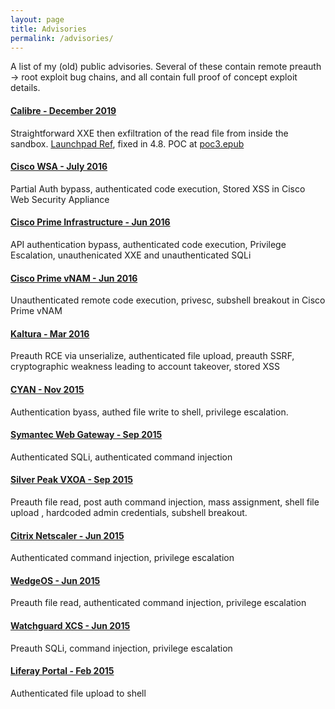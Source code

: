 ```yaml
---
layout: page
title: Advisories
permalink: /advisories/
---
```


A list of my (old) public advisories. Several of these contain remote preauth -> root exploit bug chains, and all contain full proof of concept exploit details.

#### [Calibre - December 2019](/uploads/calibre-xxe.txt)
Straightforward XXE then exfiltration of the read file from inside the sandbox. [Launchpad Ref](https://bugs.launchpad.net/calibre/+bug/1857800), fixed in 4.8. POC at [poc3.epub](/uploads/poc3.epub)

#### [Cisco WSA - July 2016](https://web.archive.org/web/20171011143514/https://security-assessment.com/files/documents/advisory/Cisco-WSA-Advisory-release.pdf)
Partial Auth bypass, authenticated code execution, Stored XSS in Cisco Web Security Appliance

#### [Cisco Prime Infrastructure - Jun 2016](https://web.archive.org/web/20171111052901/https://security-assessment.com/files/documents/advisory/Cisco-Prime-Infrastructure-Release.pdf)
API authentication bypass, authenticated code execution, Privilege Escalation, unauthenicated XXE and unauthenticated SQLi

#### [Cisco Prime vNAM - Jun 2016](https://web.archive.org/web/20171111052922/https://security-assessment.com/files/documents/advisory/Cisco-Prime-vNam.pdf)
Unauthenticated remote code execution, privesc, subshell breakout in Cisco Prime vNAM

#### [Kaltura - Mar 2016](https://web.archive.org/web/20170223025622/https://security-assessment.com/files/documents/advisory/Kaltura-Multiple-Vulns.pdf)
Preauth RCE via unserialize, authenticated file upload, preauth SSRF, cryptographic weakness leading to account takeover, stored XSS

#### [CYAN - Nov 2015](https://web.archive.org/web/20171111053106/http://www.security-assessment.com/files/documents/advisory/Cyan%20Secure%20Web%20-%20Multiple%20Vulnerabilities.pdf)
Authentication byass, authed file write to shell, privilege escalation.

#### [Symantec Web Gateway - Sep 2015](https://web.archive.org/web/20171111055555/http://www.security-assessment.com/files/documents/advisory/Symantec-advisory-Final.pdf)
Authenticated SQLi, authenticated command injection

#### [Silver Peak VXOA - Sep 2015](https://web.archive.org/web/20171111055349/http://www.security-assessment.com/files/documents/advisory/Silverpeak-Advisory-Final.pdf)
Preauth file read, post auth command injection, mass assignment, shell file upload , hardcoded admin credentials, subshell breakout.

#### [Citrix Netscaler - Jun 2015](https://web.archive.org/web/20171111053025/http://www.security-assessment.com/files/documents/advisory/Citrix-Netscaler-Final.pdf)
Authenticated command injection, privilege escalation

#### [WedgeOS - Jun 2015](https://web.archive.org/web/20171111055904/http://www.security-assessment.com/files/documents/advisory/WedgeOS-Final.pdf)
Preauth file read, authenticated command injection, privilege escalation

#### [Watchguard XCS - Jun 2015](https://web.archive.org/web/20171111055843/http://www.security-assessment.com/files/documents/advisory/Watchguard-XCS-final.pdf)
Preauth SQLi, command injection, privilege escalation

#### [Liferay Portal - Feb 2015](https://web.archive.org/web/20171111054032/http://www.security-assessment.com/files/documents/advisory/LR-file-upload.pdf)
Authenticated file upload to shell
